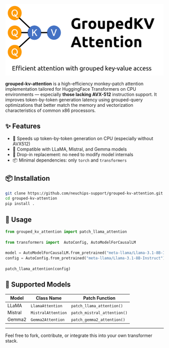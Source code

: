 <div align="center">
  <img src="https://github.com/neuchips-support/grouped-kv-attention/blob/main/repo-logo.png" width="ˋ480">
</div>

**grouped-kv-attention** is a high-efficiency monkey-patch attention implementation tailored for HuggingFace Transformers on CPU environments — especially **those lacking AVX-512** instruction support. It improves token-by-token generation latency using grouped-query optimizations that better match the memory and vectorization characteristics of common x86 processors.


## ✨ Features

- 🚀 Speeds up token-by-token generation on CPU (especially without AVX512)
- 🧩 Compatible with LLaMA, Mistral, and Gemma models
- 🔧 Drop-in replacement: no need to modify model internals
- 📦 Minimal dependencies: only `torch` and `transformers`

## 📦 Installation

```bash
git clone https://github.com/neuchips-support/grouped-kv-attention.git
cd grouped-kv-attention
pip install .
```

## 🔧 Usage

```python
from grouped_kv_attention import patch_llama_attention

from transformers import  AutoConfig, AutoModelForCausalLM

model = AutoModelForCausalLM.from_pretrained("meta-llama/Llama-3.1-8B-Instruct")
config = AutoConfig.from_pretrained("meta-llama/Llama-3.1-8B-Instruct")

patch_llama_attention(config)
```



## 🧠 Supported Models

| Model   | Class Name         | Patch Function              |
|---------|--------------------|-----------------------------|
| LLaMA   | `LlamaAttention`   | `patch_llama_attention()`   |
| Mistral | `MistralAttention` | `patch_mistral_attention()` |
| Gemma2  | `Gemma2Attention`  | `patch_gemma2_attention()`  |

---

Feel free to fork, contribute, or integrate this into your own transformer stack.
